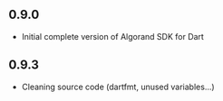 ## 0.9.0

- Initial complete version of Algorand SDK for Dart

## 0.9.3
- Cleaning source code (dartfmt, unused variables...)
